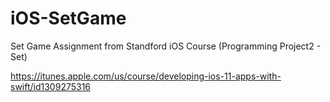# iOS-SetGame

Set Game Assignment from Standford iOS Course (Programming Project2 - Set)

https://itunes.apple.com/us/course/developing-ios-11-apps-with-swift/id1309275316
